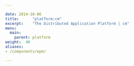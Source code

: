 ```yaml
---

date: 2014-10-06
title:      "platform:cm"
excerpt:    "The Distributed Application Platform | cm"
menu:
  main:
    parent: platform
weight:  40
aliases:
- /components/epm/

---
```

